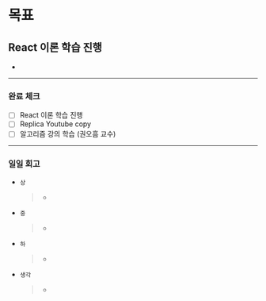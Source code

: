 # 목표

## React 이론 학습 진행

-

---

### 완료 체크

- [ ] React 이론 학습 진행
- [ ] Replica Youtube copy
- [ ] 알고리즘 강의 학습 (권오흠 교수)

---

### 일일 회고

- `상`
  > -
- `중`
  > -
- `하`
  > -
- `생각`
  > -
